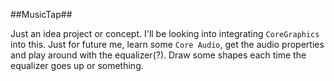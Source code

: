 ##MusicTap##

Just an idea project or concept. I'll be looking into integrating ```CoreGraphics``` into this. Just for future me, learn some ```Core Audio```, get the audio properties and play around with the equalizer(?). Draw some shapes each time the equalizer goes up or something. 
